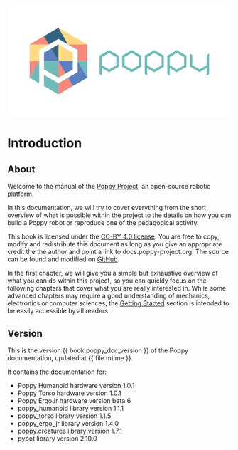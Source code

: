 ![poppy-logo](img/logo/poppy.png)

# Introduction

## About

Welcome to the manual of the [Poppy Project](https://www.poppy-project.org/), an open-source robotic platform.

In this documentation, we will try to cover everything from the short overview of what is possible within the project to the details on how you can build a Poppy robot or reproduce one of the pedagogical activity.

This book is licensed under the [CC-BY 4.0 license](https://creativecommons.org/licenses/by/4.0/). You are free to copy, modify and redistribute this document as long as you give an appropriate credit the the author and point a link to docs.poppy-project.org.
 The source can be found and modified on [GitHub](https://github.com/poppy-project/poppy-docs).

 

In the first chapter, we will give you a simple but exhaustive overview of what you can do within this project, so you can quickly focus on the following chapters that cover what you are really interested in. While some advanced chapters may require a good understanding of mechanics, electronics or computer sciences, the [Getting Started](getting-started/README.md) section is intended to be easily accessible by all readers.

## Version

This is the version {{ book.poppy_doc_version }} of the Poppy documentation, updated at {{ file.mtime }}.

It contains the documentation for:

-   Poppy Humanoid hardware version 1.0.1
-   Poppy Torso hardware version 1.0.1
-   Poppy ErgoJr hardware version beta 6
-   poppy_humanoid library version 1.1.1
-   poppy_torso library version 1.1.5
-   poppy_ergo_jr library version 1.4.0
-   poppy.creatures library version 1.7.1
-   pypot library version 2.10.0
